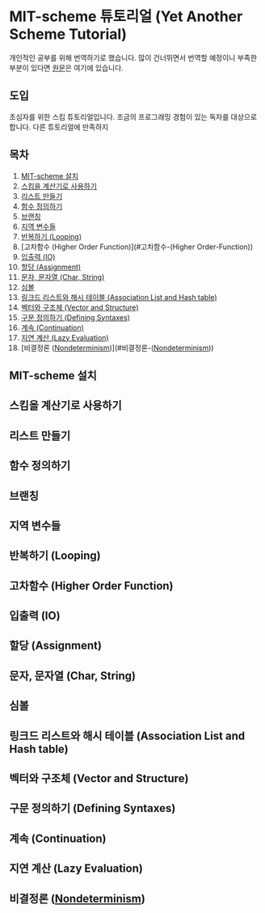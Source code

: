 # MIT-scheme 튜토리얼 (Yet Another Scheme Tutorial)
개인적인 공부를 위해 번역하기로 했습니다. 많이 건너뛰면서 번역할 예정이니 부족한 부분이 있다면
[원문](http://www.shido.info/lisp/idx_scm_e.html)은 여기에 있습니다.

## 도입
초심자를 위한 스킴 튜토리얼입니다. 조금의 프로그래밍 경험이 있는 독자를 대상으로 합니다.
다른 튜토리얼에 만족하지 

## 목차 
1. [MIT-scheme 설치](#MIT-scheme-설치)
2. [스킴을 계산기로 사용하기](#스킴을-계산기로-사용하기)
3. [리스트 만들기](#리스트-만들기)
4. [함수 정의하기](#함수-정의하기)
5. [브랜칭](#브랜칭)
6. [지역 변수들](#지역-변수들)
7. [반복하기 (Looping)](#반복하기-(Looping))
8. [고차함수 (Higher Order Function)](#고차함수-(Higher Order-Function))
9. [입출력 (IO)](#입출력-(IO))
10. [할당 (Assignment)](#할당-(Assignment))
11. [문자, 문자열 (Char, String)](#문자,-문자열-(Char,-String))
12. [심볼](#심볼)
13. [링크드 리스트와 해시 테이블 (Association List and Hash table)](#링크드-리스트와-해시-테이블-(Association-List-and-Hash-table))
14. [벡터와 구조체 (Vector and Structure)](#벡터와-구조체-(Vector-and-Structure))
15. [구문 정의하기 (Defining Syntaxes)](#구문-정의하기-(Defining-Syntaxes))
16. [계속 (Continuation)](#계속-(Continuation))
17. [지연 계산 (Lazy Evaluation)](#지연-계산-(Lazy-Evaluation))
18. [비결정론 ([Nondeterminism](https://ko.wikipedia.org/wiki/%EB%B9%84%EA%B2%B0%EC%A0%95%EB%A1%A0%EC%A0%81_%EC%95%8C%EA%B3%A0%EB%A6%AC%EC%A6%98))](#비결정론-([Nondeterminism](https://ko.wikipedia.org/wiki/%EB%B9%84%EA%B2%B0%EC%A0%95%EB%A1%A0%EC%A0%81_%EC%95%8C%EA%B3%A0%EB%A6%AC%EC%A6%98)))



## MIT-scheme 설치


## 스킴을 계산기로 사용하기


## 리스트 만들기


## 함수 정의하기


## 브랜칭


## 지역 변수들


## 반복하기 (Looping)


## 고차함수 (Higher Order Function)


## 입출력 (IO)


## 할당 (Assignment)


## 문자, 문자열 (Char, String)


## 심볼


## 링크드 리스트와 해시 테이블 (Association List and Hash table)


## 벡터와 구조체 (Vector and Structure)


## 구문 정의하기 (Defining Syntaxes)


## 계속 (Continuation)


## 지연 계산 (Lazy Evaluation)


## 비결정론 ([Nondeterminism](https://ko.wikipedia.org/wiki/%EB%B9%84%EA%B2%B0%EC%A0%95%EB%A1%A0%EC%A0%81_%EC%95%8C%EA%B3%A0%EB%A6%AC%EC%A6%98))

